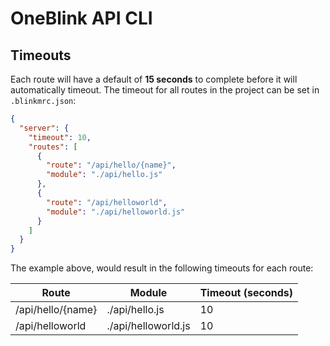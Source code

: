 # OneBlink API CLI

## Timeouts

Each route will have a default of **15 seconds** to complete before it will automatically timeout. The timeout for all routes in the project can be set in `.blinkmrc.json`:

```json
{
  "server": {
    "timeout": 10,
    "routes": [
      {
        "route": "/api/hello/{name}",
        "module": "./api/hello.js"
      },
      {
        "route": "/api/helloworld",
        "module": "./api/helloworld.js"
      }
    ]
  }
}
```

The example above, would result in the following timeouts for each route:

| Route             | Module              | Timeout (seconds) |
| ----------------- | ------------------- | ----------------- |
| /api/hello/{name} | ./api/hello.js      | 10                |
| /api/helloworld   | ./api/helloworld.js | 10                |
